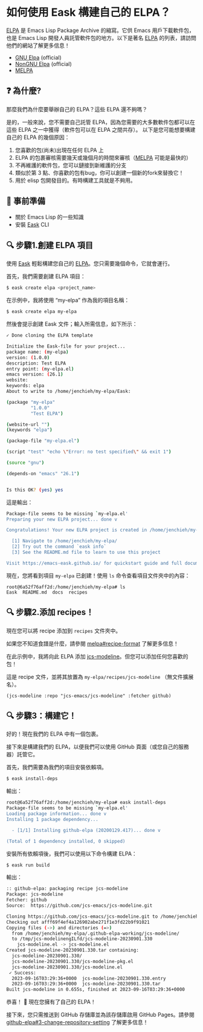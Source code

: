 # 如何使用 Eask 構建自己的 ELPA？



[ELPA][] 是 Emacs Lisp Package Archive 的縮寫。它供 Emacs 用戶下載軟件包，
也是 Emacs Lisp 開發人員託管軟件包的地方。以下是著名 [ELPA][] 的列表，請訪問他們的網站了解更多信息！

- [GNU Elpa][] (official)
- [NonGNU Elpa][] (official)
- [MELPA][]

## ❓ 為什麼?

那麼我們為什麼要舉辦自己的 ELPA？這些 ELPA 還不夠嗎？

是的，一般來說，您不需要自己託管 ELPA，因為您需要的大多數軟件包都可以在這些 ELPA 之一中獲得（軟件包可以在 ELPA 之間共存）。
以下是您可能想要構建自己的 ELPA 的幾個原因：

1. 您喜歡的包(尚未)出現在任何 ELPA 上
2. ELPA 的包裹審核需要幾天或幾個月的時間來審核（[MELPA][] 可能是最快的）
3. 不再維護的軟件包，您可以鏈接到新維護的分支
4. 類似於第 3 點、你喜歡的包有bug，你可以創建一個新的fork來替換它！
5. 用於 elisp 包開發目的。有時構建工具就是不夠用。

<!-- more -->

## 📝 事前準備

- 關於 Emacs Lisp 的一些知識
- 安裝 [Eask][] CLI

## 🔍 步驟1.創建 ELPA 項目

使用 [Eask][] 輕鬆構建您自己的 [ELPA][]。您只需要幾個命令，它就會運行。

首先，我們需要創建 ELPA 項目：

```sh
$ eask create elpa <project_name>
```

在示例中，我將使用 “my-elpa” 作為我的項目名稱：

```sh
$ eask create elpa my-elpa
```

然後會提示創建 Eask 文件；輸入所需信息，如下所示：

```sh
✓ Done cloning the ELPA template

Initialize the Eask-file for your project...
package name: (my-elpa)
version: (1.0.0)
description: Test ELPA
entry point: (my-elpa.el)
emacs version: (26.1)
website:
keywords: elpa
About to write to /home/jenchieh/my-elpa/Eask:

(package "my-elpa"
         "1.0.0"
         "Test ELPA")

(website-url "")
(keywords "elpa")

(package-file "my-elpa.el")

(script "test" "echo \"Error: no test specified\" && exit 1")

(source "gnu")

(depends-on "emacs" "26.1")


Is this OK? (yes) yes
```

這是輸出：

```sh
Package-file seems to be missing `my-elpa.el'
Preparing your new ELPA project... done v

Congratulations! Your new ELPA project is created in /home/jenchieh/my-elpa/

  [1] Navigate to /home/jenchieh/my-elpa/
  [2] Try out the command `eask info`
  [3] See the README.md file to learn to use this project

Visit https://emacs-eask.github.io/ for quickstart guide and full documentation.
```

現在，您將看到項目 `my-elpa` 已創建！使用 `ls` 命令查看項目文件夾中的內容：

```
root@6a52f76aff2d:/home/jenchieh/my-elpa# ls
Eask  README.md  docs  recipes
```

## 🔍 步驟2.添加 recipes！


現在您可以將 recipe 添加到 `recipes` 文件夾中。

如果您不知道食譜是什麼，請參閱 [melpa#recipe-format](https://github.com/melpa/melpa#recipe-format)
了解更多信息！

在此示例中，我將向此 ELPA 添加 [jcs-modeline][]。但您可以添加任何您喜歡的包！

這是 recipe 文件，並將其放置為 `my-elpa/recipes/jcs-modeline` （無文件擴展名）。

```elisp
(jcs-modeline :repo "jcs-emacs/jcs-modeline" :fetcher github)
```

## 🔍 步驟3：構建它！

好的！現在我們的 ELPA 中有一個包裹。

接下來是構建我們的 ELPA，以便我們可以使用 GitHub 頁面（或您自己的服務器）託管它。

首先，我們需要為我們的項目安裝依賴項。

```sh
$ eask install-deps
```

輸出：

```sh
root@6a52f76aff2d:/home/jenchieh/my-elpa# eask install-deps
Package-file seems to be missing `my-elpa.el'
Loading package information... done v
Installing 1 package dependency...

  - [1/1] Installing github-elpa (20200129.417)... done v

(Total of 1 dependency installed, 0 skipped)
```

安裝所有依賴項後，我們可以使用以下命令構建 ELPA：

```sh
$ eask run build
```

輸出：

```sh
:: github-elpa: packaging recipe jcs-modeline
Package: jcs-modeline
Fetcher: github
Source:  https://github.com/jcs-emacs/jcs-modeline.git

Cloning https://github.com/jcs-emacs/jcs-modeline.git to /home/jenchieh/my-elpa/.github-elpa-working/jcs-modeline/
Checking out afff69f4ef4a126902abe271f1e3fd22b9f91021
Copying files (->) and directories (=>)
  from /home/jenchieh/my-elpa/.github-elpa-working/jcs-modeline/
  to /tmp/jcs-modelinengILfd/jcs-modeline-20230901.330
    jcs-modeline.el -> jcs-modeline.el
Created jcs-modeline-20230901.330.tar containing:
  jcs-modeline-20230901.330/
  jcs-modeline-20230901.330/jcs-modeline-pkg.el
  jcs-modeline-20230901.330/jcs-modeline.el
 ✓ Success:
  2023-09-16T03:29:36+0000  jcs-modeline-20230901.330.entry
  2023-09-16T03:29:36+0000  jcs-modeline-20230901.330.tar
Built jcs-modeline in 0.655s, finished at 2023-09-16T03:29:36+0000
```

恭喜！ 🎉 現在您擁有了自己的 ELPA！

接下來，您只需推送到 GitHub 存儲庫並為該存儲庫啟用 GitHub Pages。請參閱
[github-elpa#3-change-repository-setting](https://github.com/10sr/github-elpa#3-change-repository-setting)
了解更多信息！


[ELPA]: https://www.emacswiki.org/emacs/ELPA

[GNU Elpa]: https://elpa.gnu.org/
[NonGNU Elpa]: https://elpa.nongnu.org/
[MELPA]: https://melpa.org/#/

[Eask]: https://emacs-eask.github.io/

[jcs-modeline]: https://github.com/jcs-emacs/jcs-modeline

